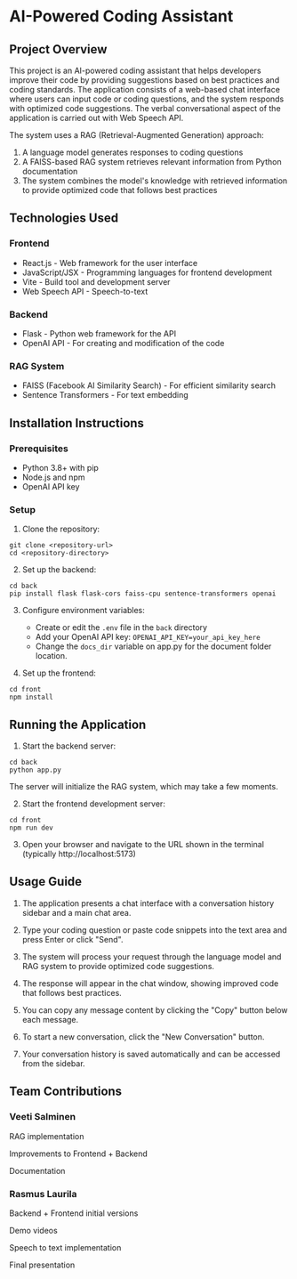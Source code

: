 # AI-Powered Coding Assistant

## Project Overview
This project is an AI-powered coding assistant that helps developers improve their code by providing suggestions based on best practices and coding standards. The application consists of a web-based chat interface where users can input code or coding questions, and the system responds with optimized code suggestions. The verbal conversational aspect of the application is carried out with Web Speech API.

The system uses a RAG (Retrieval-Augmented Generation) approach:
1. A language model generates responses to coding questions
2. A FAISS-based RAG system retrieves relevant information from Python documentation
3. The system combines the model's knowledge with retrieved information to provide optimized code that follows best practices

## Technologies Used

### Frontend
- React.js - Web framework for the user interface
- JavaScript/JSX - Programming languages for frontend development
- Vite - Build tool and development server
- Web Speech API - Speech-to-text

### Backend
- Flask - Python web framework for the API
- OpenAI API - For creating and modification of the code

### RAG System
- FAISS (Facebook AI Similarity Search) - For efficient similarity search
- Sentence Transformers - For text embedding


## Installation Instructions

### Prerequisites
- Python 3.8+ with pip
- Node.js and npm
- OpenAI API key

### Setup

1. Clone the repository:
```
git clone <repository-url>
cd <repository-directory>
```

2. Set up the backend:
```
cd back
pip install flask flask-cors faiss-cpu sentence-transformers openai
```

3. Configure environment variables:
   - Create or edit the `.env` file in the `back` directory
   - Add your OpenAI API key: `OPENAI_API_KEY=your_api_key_here`
   - Change the ```docs_dir``` variable on app.py for the document folder location.

4. Set up the frontend:
```
cd front
npm install
```

## Running the Application

1. Start the backend server:
```
cd back
python app.py
```
The server will initialize the RAG system, which may take a few moments.

2. Start the frontend development server:
```
cd front
npm run dev
```

3. Open your browser and navigate to the URL shown in the terminal (typically http://localhost:5173)

## Usage Guide

1. The application presents a chat interface with a conversation history sidebar and a main chat area.

2. Type your coding question or paste code snippets into the text area and press Enter or click "Send".

3. The system will process your request through the language model and RAG system to provide optimized code suggestions.

4. The response will appear in the chat window, showing improved code that follows best practices.

5. You can copy any message content by clicking the "Copy" button below each message.

6. To start a new conversation, click the "New Conversation" button.

7. Your conversation history is saved automatically and can be accessed from the sidebar.

## Team Contributions

### Veeti Salminen

RAG implementation

Improvements to Frontend + Backend

Documentation

### Rasmus Laurila

Backend + Frontend initial versions

Demo videos

Speech to text implementation

Final presentation
